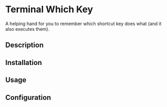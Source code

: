 # Terminal Which Key

A helping hand for you to remember which shortcut key does what (and it also executes them).

## Description

## Installation

## Usage

## Configuration

```lua:doc/init.lua
```
